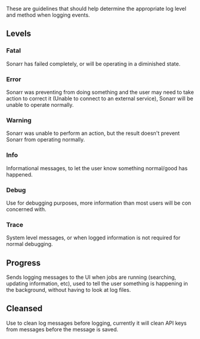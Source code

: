 These are guidelines that should help determine the appropriate log level and method when logging events.

## Levels ##

### Fatal ###
Sonarr has failed completely, or will be operating in a diminished state.


### Error ###
Sonarr was preventing from doing something and the user may need to take action to correct it (Unable to connect to an external service), Sonarr will be unable to operate normally.


### Warning ###
Sonarr was unable to perform an action, but the result doesn't prevent Sonarr from operating normally.


### Info ###
Informational messages, to let the user know something normal/good has happened.


### Debug ###
Use for debugging purposes, more information than most users will be con concerned with.


### Trace ###
System level messages, or when logged information is not required for normal debugging.


## Progress ##
Sends logging messages to the UI when jobs are running (searching, updating information, etc), used to tell the user something is happening in the background, without having to look at log files.


## Cleansed ##
Use to clean log messages before logging, currently it will clean API keys from messages before the message is saved. 
